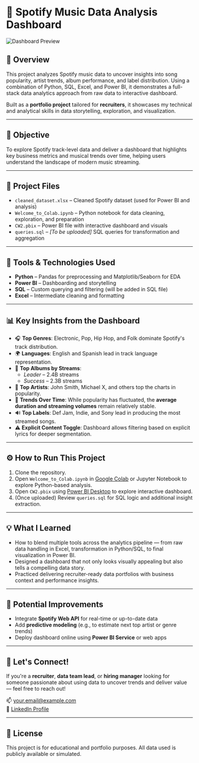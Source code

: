 # 🎵 Spotify Music Data Analysis Dashboard

![Dashboard Preview](./Screenshot%202025-04-18%20235704.png)

## 📌 Overview
This project analyzes Spotify music data to uncover insights into song popularity, artist trends, album performance, and label distribution. Using a combination of Python, SQL, Excel, and Power BI, it demonstrates a full-stack data analytics approach from raw data to interactive dashboard.

Built as a **portfolio project** tailored for **recruiters**, it showcases my technical and analytical skills in data storytelling, exploration, and visualization.

---

## 🎯 Objective
To explore Spotify track-level data and deliver a dashboard that highlights key business metrics and musical trends over time, helping users understand the landscape of modern music streaming.

---

## 📁 Project Files
- `cleaned_dataset.xlsx` – Cleaned Spotify dataset (used for Power BI and analysis)
- `Welcome_to_Colab.ipynb` – Python notebook for data cleaning, exploration, and preparation
- `CW2.pbix` – Power BI file with interactive dashboard and visuals
- `queries.sql` – *[To be uploaded]* SQL queries for transformation and aggregation

---

## 🧰 Tools & Technologies Used
- **Python** – Pandas for preprocessing and Matplotlib/Seaborn for EDA
- **Power BI** – Dashboarding and storytelling
- **SQL** – Custom querying and filtering (will be added in SQL file)
- **Excel** – Intermediate cleaning and formatting

---

## 📊 Key Insights from the Dashboard

- 🎧 **Top Genres**: Electronic, Pop, Hip Hop, and Folk dominate Spotify's track distribution.
- 🌍 **Languages**: English and Spanish lead in track language representation.
- 📀 **Top Albums by Streams**:
  - *Leader* – 2.4B streams
  - *Success* – 2.3B streams
- 🎤 **Top Artists**: John Smith, Michael X, and others top the charts in popularity.
- 📅 **Trends Over Time**: While popularity has fluctuated, the **average duration and streaming volumes** remain relatively stable.
- 🔊 **Top Labels**: Def Jam, Indie, and Sony lead in producing the most streamed songs.
- ⚠️ **Explicit Content Toggle**: Dashboard allows filtering based on explicit lyrics for deeper segmentation.

---

## ⚙️ How to Run This Project

1. Clone the repository.
2. Open `Welcome_to_Colab.ipynb` in [Google Colab](https://colab.research.google.com/) or Jupyter Notebook to explore Python-based analysis.
3. Open `CW2.pbix` using [Power BI Desktop](https://powerbi.microsoft.com/en-us/desktop/) to explore interactive dashboard.
4. (Once uploaded) Review `queries.sql` for SQL logic and additional insight extraction.

---

## 💡 What I Learned

- How to blend multiple tools across the analytics pipeline — from raw data handling in Excel, transformation in Python/SQL, to final visualization in Power BI.
- Designed a dashboard that not only looks visually appealing but also tells a compelling data story.
- Practiced delivering recruiter-ready data portfolios with business context and performance insights.

---

## 🔧 Potential Improvements

- Integrate **Spotify Web API** for real-time or up-to-date data
- Add **predictive modeling** (e.g., to estimate next top artist or genre trends)
- Deploy dashboard online using **Power BI Service** or web apps

---

## 🤝 Let's Connect!

If you're a **recruiter**, **data team lead**, or **hiring manager** looking for someone passionate about using data to uncover trends and deliver value — feel free to reach out!

📫 your.email@example.com  
💼 [LinkedIn Profile](https://www.linkedin.com/in/pankaj-kumar-yadav-4b52bb1b4/)

---

## 📝 License

This project is for educational and portfolio purposes. All data used is publicly available or simulated.

